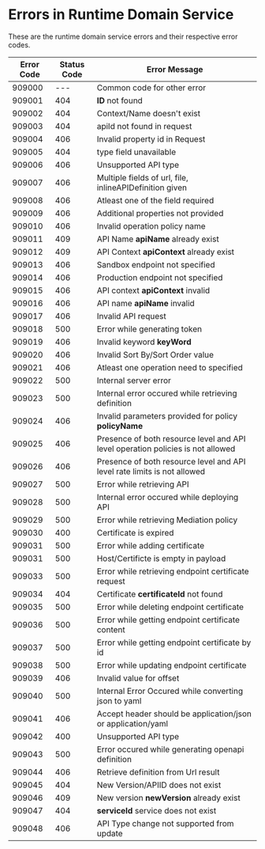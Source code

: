 # Errors in Runtime Domain Service

These are the runtime domain service errors and their respective error codes.

| Error Code | Status Code | Error Message |
|---|---|---|
| 909000  | --- | Common code for other error |
| 909001  | 404 | **ID** not found |
| 909002  | 404 | Context/Name doesn't exist |
| 909003  | 404 | apiId not found in request |
| 909004  | 406 | Invalid property id in Request |
| 909005  | 404 | type field unavailable |
| 909006  | 406 | Unsupported API type |
| 909007  | 406 | Multiple fields of url, file, inlineAPIDefinition given |
| 909008  | 406 | Atleast one of the field required |
| 909009  | 406 | Additional properties not provided |
| 909010  | 406 | Invalid operation policy name |
| 909011  | 409 | API Name **apiName** already exist |
| 909012  | 409 | API Context **apiContext** already exist |
| 909013  | 406 | Sandbox endpoint not specified |
| 909014  | 406 | Production endpoint not specified |
| 909015  | 406 | API context **apiContext** invalid |
| 909016  | 406 | API name **apiName** invalid |
| 909017  | 406 | Invalid API request |
| 909018  | 500 | Error while generating token |
| 909019  | 406 | Invalid keyword **keyWord** |
| 909020  | 406 | Invalid Sort By/Sort Order value |
| 909021  | 406 | Atleast one operation need to specified |
| 909022  | 500 | Internal server error |
| 909023  | 500 | Internal error occured while retrieving definition |
| 909024  | 406 | Invalid parameters provided for policy **policyName** |
| 909025  | 406 | Presence of both resource level and API level operation policies is not allowed |
| 909026  | 406 | Presence of both resource level and API level rate limits is not allowed |
| 909027  | 500 | Error while retrieving API |
| 909028  | 500 | Internal error occured while deploying API |
| 909029  | 500 | Error while retrieving Mediation policy |
| 909030  | 400 | Certificate is expired |
| 909031  | 500 | Error while adding certificate |
| 909031  | 500 | Host/Certificte is empty in payload |
| 909033  | 500 | Error while retrieving endpoint certificate request |
| 909034  | 404 | Certificate **certificateId** not found |
| 909035  | 500 | Error while deleting endpoint certificate |
| 909036  | 500 | Error while getting endpoint certificate content |
| 909037  | 500 | Error while getting endpoint certificate by id |
| 909038  | 500 | Error while updating endpoint certificate |
| 909039  | 406 | Invalid value for offset |
| 909040  | 500 | Internal Error Occured while converting json to yaml |
| 909041  | 406 | Accept header should be application/json or application/yaml |
| 909042  | 400 | Unsupported API type |
| 909043  | 500 | Error occured while generating openapi definition |
| 909044  | 406 | Retrieve definition from Url result |
| 909045  | 404 | New Version/APIID does not exist |
| 909046  | 409 | New version **newVersion** already exist |
| 909047  | 404 | **serviceId** service does not exist |
| 909048  | 406 | API Type change not supported from update |
